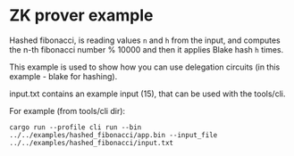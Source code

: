 # ZK prover example

Hashed fibonacci, is reading values `n`  and `h` from the input, and computes the n-th fibonacci number % 10000 and then it applies Blake hash `h` times.

This example is used to show how you can use delegation circuits (in this example - blake for hashing).

input.txt contains an example input (15), that can be used with the tools/cli.

For example (from tools/cli dir):

```
cargo run --profile cli run --bin ../../examples/hashed_fibonacci/app.bin --input_file ../../examples/hashed_fibonacci/input.txt
```
